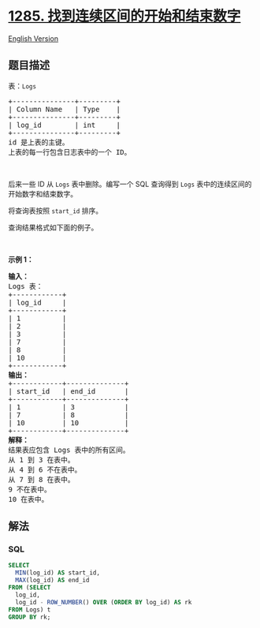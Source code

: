 # [1285. 找到连续区间的开始和结束数字](https://leetcode.cn/problems/find-the-start-and-end-number-of-continuous-ranges)

[English Version](/solution/1200-1299/1285.Find%20the%20Start%20and%20End%20Number%20of%20Continuous%20Ranges/README_EN.md)

## 题目描述

<!-- 这里写题目描述 -->

<p>表：<code>Logs</code></p>

<pre>
+---------------+---------+
| Column Name   | Type    |
+---------------+---------+
| log_id        | int     |
+---------------+---------+
id 是上表的主键。
上表的每一行包含日志表中的一个 ID。
</pre>

<p>&nbsp;</p>

<p>后来一些 ID 从&nbsp;<code>Logs</code>&nbsp;表中删除。编写一个 SQL 查询得到&nbsp;<code>Logs</code>&nbsp;表中的连续区间的开始数字和结束数字。</p>

<p>将查询表按照 <code>start_id</code>&nbsp;排序。</p>

<p>查询结果格式如下面的例子。</p>

<p>&nbsp;</p>

<p><strong>示例 1：</strong></p>

<pre>
<strong>输入：</strong>
Logs 表：
+------------+
| log_id     |
+------------+
| 1          |
| 2          |
| 3          |
| 7          |
| 8          |
| 10         |
+------------+
<strong>输出：</strong>
+------------+--------------+
| start_id   | end_id       |
+------------+--------------+
| 1          | 3            |
| 7          | 8            |
| 10         | 10           |
+------------+--------------+
<strong>解释：</strong>
结果表应包含 Logs 表中的所有区间。
从 1 到 3 在表中。
从 4 到 6 不在表中。
从 7 到 8 在表中。
9 不在表中。
10 在表中。</pre>

## 解法

<!-- 这里可写通用的实现逻辑 -->

<!-- tabs:start -->

### **SQL**

```sql
SELECT
  MIN(log_id) AS start_id,
  MAX(log_id) AS end_id
FROM (SELECT
  log_id,
  log_id - ROW_NUMBER() OVER (ORDER BY log_id) AS rk
FROM Logs) t
GROUP BY rk;
```

<!-- tabs:end -->
